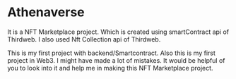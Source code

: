 # Athenaverse
It is a NFT Marketplace project. Which is created using smartContract api of Thirdweb. I also used Nft Collection api of Thirdweb. 

This is my first project with backend/Smartcontract. Also this is my first project in Web3. I might have made a lot of mistakes. 
It would be helpful of you to look into it and help me in making this NFT Marketplace project.

